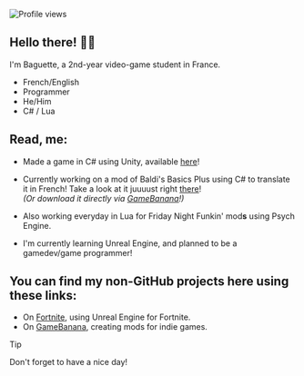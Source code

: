 ![Profile views](https://komarev.com/ghpvc/?username=Baguette555&color=45ad64&style=for-the-badge)

## Hello there! 👋👋
I'm Baguette, a 2nd-year video-game student in France.
- French/English
- Programmer
- He/Him
- C# / Lua

## Read, me:
- Made a game in C# using Unity, available [here](https://maxibaguette.itch.io/unknown-places)!
- Currently working on a mod of Baldi's Basics Plus using C# to translate it in French! Take a look at it juuuust right [there](https://github.com/Baguette555/BBPlusFrench)!  
  *(Or download it directly via [GameBanana](https://gamebanana.com/wips/77850)!)*
- Also working everyday in Lua for Friday Night Funkin' mod**s** using Psych Engine.
  
- I'm currently learning Unreal Engine, and planned to be a gamedev/game programmer!

## You can find my non-GitHub projects here using these links:
- On [Fortnite](https://www.fortnite.com/@maxou-555), using Unreal Engine for Fortnite.
- On [GameBanana](https://gamebanana.com/members/1889927), creating mods for indie games.


> [!TIP]
> Don't forget to have a nice day!
